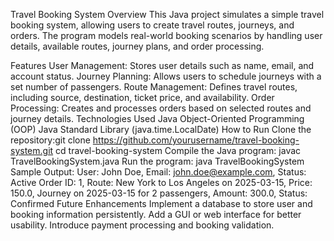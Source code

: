 Travel Booking System Overview This Java project simulates a simple travel booking system, allowing users to create travel routes, journeys, and orders. The program models real-world booking scenarios by handling user details, available routes, journey plans, and order processing.

Features User Management: Stores user details such as name, email, and account status. Journey Planning: Allows users to schedule journeys with a set number of passengers. Route Management: Defines travel routes, including source, destination, ticket price, and availability. Order Processing: Creates and processes orders based on selected routes and journey details. Technologies Used Java Object-Oriented Programming (OOP) Java Standard Library (java.time.LocalDate) How to Run Clone the repository:git clone https://github.com/yourusername/travel-booking-system.git cd travel-booking-system Compile the Java program: javac TravelBookingSystem.java Run the program: java TravelBookingSystem Sample Output: User: John Doe, Email: john.doe@example.com, Status: Active
Order ID: 1, Route: New York to Los Angeles on 2025-03-15, Price: 150.0, Journey on 2025-03-15 for 2 passengers, Amount: 300.0, Status: Confirmed
Future Enhancements Implement a database to store user and booking information persistently. Add a GUI or web interface for better usability. Introduce payment processing and booking validation.
